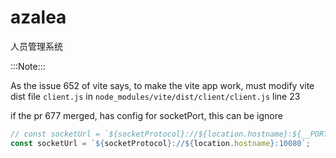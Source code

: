 # azalea
人员管理系统

:::Note::: 

As the issue 652 of vite says, to make the vite app work, 
must modify vite dist file `client.js` in `node_modules/vite/dist/client/client.js` line 23

if the pr 677 merged, has config for socketPort, this can be ignore


```js
// const socketUrl = `${socketProtocol}://${location.hostname}:${__PORT__}`;
const socketUrl = `${socketProtocol}://${location.hostname}:10080`;
```